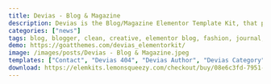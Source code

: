 ```yaml
---
title: Devias - Blog & Magazine
description: Devias is the Blog/Magazine Elementor Template Kit, that perfectly fits for any blogger needs. Devias’s clean & balanced layout make it best choice for bloggers. The Kit includes a lot of templates that are easy to edit using Elementor page builder for WordPress and has been optimized for use with the free Hello Elementor theme but may be used with most themes that support Elementor.
categories: ["news"]
tags: blog, blogger, clean, creative, elementor blog, fashion, journal, lifestyle, magazine, minimal, modern, newspaper, personal, travel
demo: https://goatthemes.com/devias_elementorkit/
image: /images/posts/Devias - Blog & Magazine.jpeg
templates: ["Contact", "Devias 404", "Devias Author", "Devias Category", "Devias Footer 1", "Devias Footer 2", "Devias Header 1", "Devias Header 2", "Devias Offcanvas", "Devias Search Results", "Devias Single 1", "Faq", "Global", "Home 1", "Home 2", "Our Team"]
download: https://elemkits.lemonsqueezy.com/checkout/buy/08e6c3fd-7951-4c40-ab2d-032e008d3167
---
```

